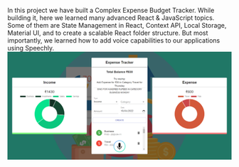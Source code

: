 In this project we have built a Complex Expense Budget Tracker. While building it, here we learned many advanced React & JavaScript topics. Some of them are State Management in React, Context API, Local Storage, Material UI, and to create a scalable React folder structure. But most importantly, we learned how to add voice capabilities to our applications using Speechly.
![This is an image](/image/expensetracer.png)
